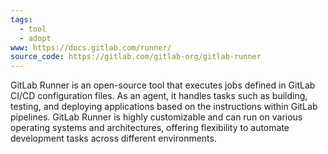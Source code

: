 ```yaml
---
tags:
  - tool
  - adopt
www: https://docs.gitlab.com/runner/
source_code: https://gitlab.com/gitlab-org/gitlab-runner
---
```

GitLab Runner is an open-source tool that executes jobs defined in GitLab CI/CD configuration files. As an agent, it handles tasks such as building, testing, and deploying applications based on the instructions within GitLab pipelines. GitLab Runner is highly customizable and can run on various operating systems and architectures, offering flexibility to automate development tasks across different environments. 